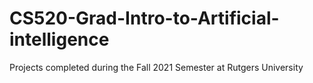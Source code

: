 # CS520-Grad-Intro-to-Artificial-intelligence
 Projects completed during the Fall 2021 Semester at Rutgers University
